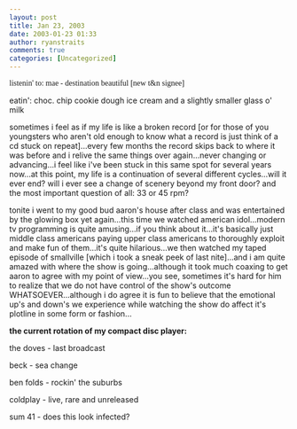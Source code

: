 ```yaml
---
layout: post
title: Jan 23, 2003
date: 2003-01-23 01:33
author: ryanstraits
comments: true
categories: [Uncategorized]
---
```

<span style="font-family:Verdana;">listenin' to: mae - destination beautiful [new t&amp;n signee]</span>

eatin': choc. chip cookie dough ice cream and a slightly smaller glass o' milk

sometimes i feel as if my life is like a broken record [or for those of you youngsters who aren't old enough to know what a record is just think of a cd stuck on repeat]...every few months the record skips back to where it was before and i relive the same things over again...never changing or advancing...i feel like i've been stuck in this same spot for several years now...at this point, my life is a continuation of several different cycles...will it ever end? will i ever see a change of scenery beyond my front door? and the most important question of all: 33 or 45 rpm?

tonite i went to my good bud aaron's house after class and was entertained by the glowing box yet again...this time we watched american idol...modern tv programming is quite amusing...if you think about it...it's basically just middle class americans paying upper class americans to thoroughly exploit and make fun of them...it's quite hilarious...we then watched my taped episode of smallville [which i took a sneak peek of last nite]...and i am quite amazed with where the show is going...although it took much coaxing to get aaron to agree with my point of view...you see, sometimes it's hard for him to realize that we do not have control of the show's outcome WHATSOEVER...although i do agree it is fun to believe that the emotional up's and down's we experience while watching the show do affect it's plotline in some form or fashion...

<strong>the current rotation of my compact disc player:</strong>

the doves - last broadcast

beck - sea change

ben folds - rockin' the suburbs

coldplay - live, rare and unreleased

sum 41 - does this look infected?

&nbsp;
